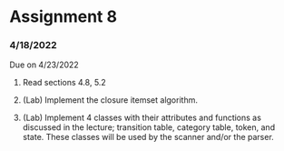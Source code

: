 # Assignment 8

### 4/18/2022

Due on 4/23/2022

1. Read sections 4.8, 5.2

2. (Lab) Implement the closure itemset algorithm.

3. (Lab) Implement 4 classes with their attributes and functions as discussed in the lecture; transition table, category table, token, and state. These classes will be used by the scanner and/or the parser.
